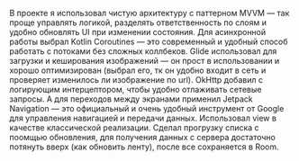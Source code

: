 В проекте я использовал чистую архитектуру с паттерном MVVM — так проще управлять логикой, разделять ответственность по слоям и удобно обновлять UI при изменении состояния. Для асинхронной работы выбрал Kotlin Coroutines — это современный и удобный способ работать с потоками без сложных коллбеков. Glide использовал для загрузки и кеширования изображений — он прост в использовании и хорошо оптимизирован (выбрал его, тк он удобно входит в сеть и проверяет изменилось ли изображение по url). OkHttp добавил с логирующим интерцептором, чтобы удобно отлаживать сетевые запросы. А для переходов между экранами применил Jetpack Navigation — это официальный и очень удобный инструмент от Google для управления навигацией и передачи данных.
Использовал view в качестве классической реализации.
Сделал прогрузку списка с поомщью обновления, для получения данных с сервера достаточно потянуть вверх (как обновить ленту), после все сохраняется в Room.
